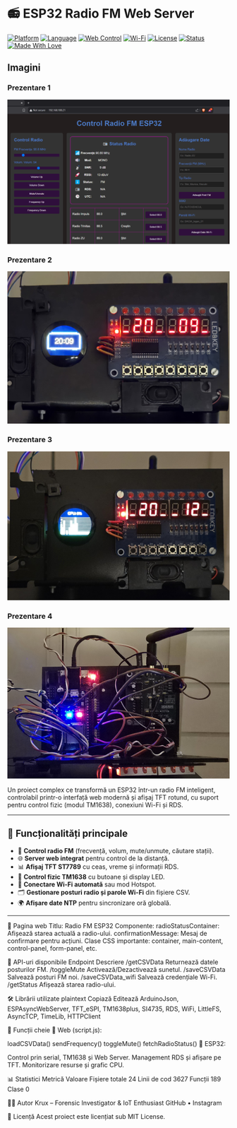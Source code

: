 # 📻 ESP32 Radio FM Web Server



[![Platform](https://img.shields.io/badge/platform-ESP32-blue.svg)](https://www.espressif.com/en/products/socs/esp32)
[![Language](https://img.shields.io/badge/language-C++-blue.svg)](https://en.cppreference.com/)
[![Web Control](https://img.shields.io/badge/web-control-green.svg)](#)
[![Wi-Fi](https://img.shields.io/badge/wi--fi-enabled-brightgreen.svg)](#)
[![License](https://img.shields.io/github/license/<username>/esp32-radio-fm.svg)](LICENSE)
[![Status](https://img.shields.io/badge/status-active-success.svg)](#)
[![Made With Love](https://img.shields.io/badge/made%20with-%E2%9D%A4-red.svg)](#)


## Imagini

### Prezentare 1

![Prezentare 1](docs/prezentare1.png)

### Prezentare 2

![Prezentare 2](docs/prezentare2.png)

### Prezentare 3

![Prezentare 3](docs/prezentare3.png)

### Prezentare 4

![Prezentare 4](docs/prezentare4.png)

Un proiect complex ce transformă un ESP32 într-un radio FM inteligent, controlabil printr-o interfață web modernă și afișaj TFT rotund, cu suport pentru control fizic (modul TM1638), conexiuni Wi-Fi și RDS.

---

## 🚀 Funcționalități principale

- 🎵 **Control radio FM** (frecvență, volum, mute/unmute, căutare stații).
- 🌐 **Server web integrat** pentru control de la distanță.
- 📊 **Afișaj TFT ST7789** cu ceas, vreme și informații RDS.
- 🔢 **Control fizic TM1638** cu butoane și display LED.
- 📡 **Conectare Wi-Fi automată** sau mod Hotspot.
- 🗂️ **Gestionare posturi radio și parole Wi-Fi** din fișiere CSV.
- 🌍 **Afișare date NTP** pentru sincronizare oră globală.

---

📄 Pagina web
Titlu: Radio FM ESP32
Componente:
radioStatusContainer: Afișează starea actuală a radio-ului.
confirmationMessage: Mesaj de confirmare pentru acțiuni.
Clase CSS importante: container, main-content, control-panel, form-panel, etc.


🔌 API-uri disponibile
Endpoint	Descriere
/getCSVData	Returnează datele posturilor FM.
/toggleMute	Activează/Dezactivează sunetul.
/saveCSVData	Salvează posturi FM noi.
/saveCSVData_wifi	Salvează credențiale Wi-Fi.
/getStatus	Afișează starea radio-ului.


🛠️ Librării utilizate
plaintext
Copiază
Editează
ArduinoJson, ESPAsyncWebServer, TFT_eSPI, TM1638plus, SI4735, RDS, WiFi, LittleFS, AsyncTCP, TimeLib, HTTPClient


🔄 Funcții cheie
🔹 Web (script.js):

loadCSVData()
sendFrequency()
toggleMute()
fetchRadioStatus()
🔹 ESP32:

Control prin serial, TM1638 și Web Server.
Management RDS și afișare pe TFT.
Monitorizare resurse și grafic CPU.

📊 Statistici
Metrică	Valoare
Fișiere totale	24
Linii de cod	3627
Funcții	189
Clase	0



🧑‍💻 Autor
Krux – Forensic Investigator & IoT Enthusiast
GitHub • Instagram


📝 Licență
Acest proiect este licențiat sub MIT License.
